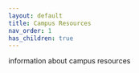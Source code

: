 ```yaml
---
layout: default
title: Campus Resources
nav_order: 1
has_children: true
---
```


information about campus resources
